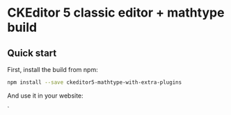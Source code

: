 CKEditor 5 classic editor + mathtype build 
========================================

## Quick start

First, install the build from npm:

```bash
npm install --save ckeditor5-mathtype-with-extra-plugins
```

And use it in your website:

`